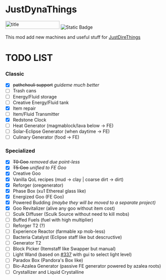 # JustDynaThings

<p><img src="https://cf.way2muchnoise.eu/versions/1189855.svg" alt="title" width="169" height="25" /> <img src="https://img.shields.io/badge/NeoForge-lime?style=plastic&amp;link=https%3A%2F%2Fneoforged.net%2F" alt="Static Badge" /></p>

This mod add new machines and useful stuff for [JustDireThings](https://legacy.curseforge.com/minecraft/mc-mods/just-dire-things)

# TODO LIST

### Classic

- [x] ~~pathchouli support~~ _guideme much better_
- [ ] Trash cans
- [ ] Energy/Fluid storage
- [ ] Creative Energy/Fluid tank
- [x] Item repair
- [ ] Item/Fluid Transmitter
- [x] Redstone Clock
- [ ] Heat Generator (magmablock/lava below -> FE)
- [ ] Solar-Eclipse Generator (when daytime -> FE)
- [ ] Culinary Generator (food -> FE)

### Specialized

- [x] ~~T0 Goo~~ *removed due point-less*
- [x] ~~T5 Goo~~ *unified to FE Goo*
- [x] Creative Goo
- [x] Vanilla QoL recipes (mud -> clay | coarse dirt -> dirt)
- [x] Reforger (oregenerator)
- [x] Phase Box (xu1 Ethereal glass like)
- [x] Energized Goo (FE Goo)
- [x] Powered Budding *(maybe they will be moved to a separate project)*
- [x] Goo Revitalizer (alive any goo without item cost)
- [ ] Sculk Diffuser (Sculk Source without need to kill mobs)
- [ ] Buffed Fuels (fuel with high multiplier)
- [ ] Reforger T2 (?)
- [ ] Experience Reactor (farmable xp mob-less)
- [ ] Bacteria Catalyst (Eclipse staff like but descructive)
- [ ] Generator T2
- [ ] Block Picker (Itemstaff like Swapper but manual)
- [ ] Light Wand (based on [#337](https://github.com/Direwolf20-MC/JustDireThings/issues/337) with gui to select light level)
- [ ] Paradox Box (Pandora's Box like)
- [ ] Bio-Azalea Generator (passive FE generator powered by azalea roots)
- [ ] Crystallizer and Liquid Crystalline
